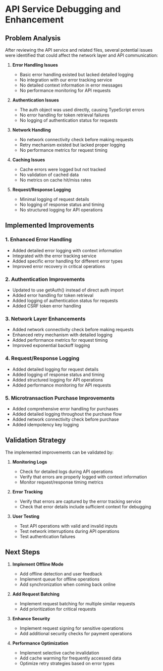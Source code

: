# API Service Debugging and Enhancement

## Problem Analysis

After reviewing the API service and related files, several potential issues were identified that could affect the network layer and API communication:

1. **Error Handling Issues**
   - Basic error handling existed but lacked detailed logging
   - No integration with our error tracking service
   - No detailed context information in error messages
   - No performance monitoring for API requests

2. **Authentication Issues**
   - The auth object was used directly, causing TypeScript errors
   - No error handling for token retrieval failures
   - No logging of authentication status for requests

3. **Network Handling**
   - No network connectivity check before making requests
   - Retry mechanism existed but lacked proper logging
   - No performance metrics for request timing

4. **Caching Issues**
   - Cache errors were logged but not tracked
   - No validation of cached data
   - No metrics on cache hit/miss rates

5. **Request/Response Logging**
   - Minimal logging of request details
   - No logging of response status and timing
   - No structured logging for API operations

## Implemented Improvements

### 1. Enhanced Error Handling

- Added detailed error logging with context information
- Integrated with the error tracking service
- Added specific error handling for different error types
- Improved error recovery in critical operations

### 2. Authentication Improvements

- Updated to use getAuth() instead of direct auth import
- Added error handling for token retrieval
- Added logging of authentication status for requests
- Added CSRF token error handling

### 3. Network Layer Enhancements

- Added network connectivity check before making requests
- Enhanced retry mechanism with detailed logging
- Added performance metrics for request timing
- Improved exponential backoff logging

### 4. Request/Response Logging

- Added detailed logging for request details
- Added logging of response status and timing
- Added structured logging for API operations
- Added performance monitoring for API requests

### 5. Microtransaction Purchase Improvements

- Added comprehensive error handling for purchases
- Added detailed logging throughout the purchase flow
- Added network connectivity check before purchase
- Added idempotency key logging

## Validation Strategy

The implemented improvements can be validated by:

1. **Monitoring Logs**
   - Check for detailed logs during API operations
   - Verify that errors are properly logged with context information
   - Monitor request/response timing metrics

2. **Error Tracking**
   - Verify that errors are captured by the error tracking service
   - Check that error details include sufficient context for debugging

3. **User Testing**
   - Test API operations with valid and invalid inputs
   - Test network interruptions during API operations
   - Test authentication failures

## Next Steps

1. **Implement Offline Mode**
   - Add offline detection and user feedback
   - Implement queue for offline operations
   - Add synchronization when coming back online

2. **Add Request Batching**
   - Implement request batching for multiple similar requests
   - Add prioritization for critical requests

3. **Enhance Security**
   - Implement request signing for sensitive operations
   - Add additional security checks for payment operations

4. **Performance Optimization**
   - Implement selective cache invalidation
   - Add cache warming for frequently accessed data
   - Optimize retry strategies based on error types